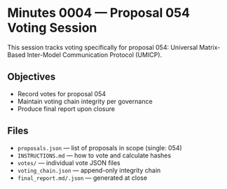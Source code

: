 # Minutes 0004 — Proposal 054 Voting Session

This session tracks voting specifically for proposal 054: Universal Matrix-Based Inter-Model Communication Protocol (UMICP).

## Objectives
- Record votes for proposal 054
- Maintain voting chain integrity per governance
- Produce final report upon closure

## Files
- `proposals.json` — list of proposals in scope (single: 054)
- `INSTRUCTIONS.md` — how to vote and calculate hashes
- `votes/` — individual vote JSON files
- `voting_chain.json` — append-only integrity chain
- `final_report.md/.json` — generated at close
